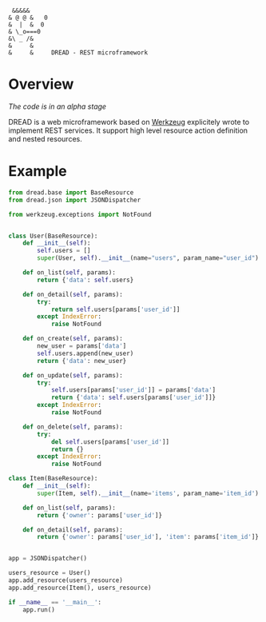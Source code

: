      &&&&&
    & @ @ &   0
    &  |  &  0
    & \_o===0
    &\ _ /&
    &     &
    &     &     DREAD - REST microframework

Overview
========
*The code is in an alpha stage*

DREAD is a web microframework based on [Werkzeug](https://github.com/mitsuhiko/werkzeug) explicitely wrote to implement REST services.
It support high level resource action definition and nested resources.

Example
=======
```python
from dread.base import BaseResource
from dread.json import JSONDispatcher

from werkzeug.exceptions import NotFound


class User(BaseResource):
    def __init__(self):
        self.users = []
        super(User, self).__init__(name="users", param_name="user_id")

    def on_list(self, params):
        return {'data': self.users}

    def on_detail(self, params):
        try:
            return self.users[params['user_id']]
        except IndexError:
            raise NotFound

    def on_create(self, params):
        new_user = params['data']
        self.users.append(new_user)
        return {'data': new_user}

    def on_update(self, params):
        try:
            self.users[params['user_id']] = params['data']
            return {'data': self.users[params['user_id']]}
        except IndexError:
            raise NotFound

    def on_delete(self, params):
        try:
            del self.users[params['user_id']]
            return {}
        except IndexError:
            raise NotFound

class Item(BaseResource):
    def __init__(self):
        super(Item, self).__init__(name='items', param_name='item_id')

    def on_list(self, params):
        return {'owner': params['user_id']}

    def on_detail(self, params):
        return {'owner': params['user_id'], 'item': params['item_id']}


app = JSONDispatcher()

users_resource = User()
app.add_resource(users_resource)
app.add_resource(Item(), users_resource)

if __name__ == '__main__':
    app.run()
```
